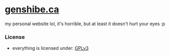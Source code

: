 # [genshibe.ca](https://genshibe.ca)
my personal website lol, it's horrible, but at least it doesn't hurt your eyes :p
### License
- everything is licensed under:
  [GPLv3](https://www.gnu.org/licenses/gpl-3.0#license-text)
